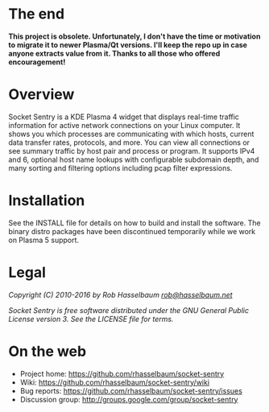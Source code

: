 # The end

__This project is obsolete. Unfortunately, I don't have the time or motivation to migrate it to newer Plasma/Qt versions. I'll keep the repo up in case anyone extracts value from it. Thanks to all those who offered encouragement!__

# Overview

Socket Sentry is a KDE Plasma 4 widget that displays real-time traffic information for active network connections on your Linux computer. It shows you which processes are communicating with which hosts, current data transfer rates, protocols, and more. You can view all connections or see summary traffic by host pair and process or program. It supports IPv4 and 6, optional host name lookups with configurable subdomain depth, and many sorting and filtering options including pcap filter expressions.

# Installation

See the INSTALL file for details on how to build and install the software. The binary distro packages have been discontinued temporarily while we work on Plasma 5 support. 

# Legal

_Copyright (C) 2010-2016 by Rob Hasselbaum <rob@hasselbaum.net>_

_Socket Sentry is free software distributed under the GNU General Public License version 3. See the LICENSE file for terms._

# On the web

* Project home: https://github.com/rhasselbaum/socket-sentry
* Wiki: https://github.com/rhasselbaum/socket-sentry/wiki
* Bug reports: https://github.com/rhasselbaum/socket-sentry/issues
* Discussion group: http://groups.google.com/group/socket-sentry
